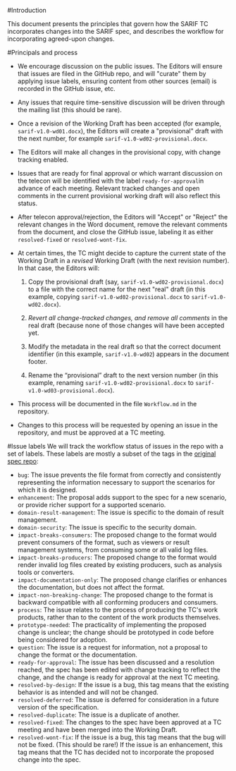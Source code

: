 #Introduction

This document presents the principles that govern how the SARIF TC incorporates changes
into the SARIF spec, and describes the workflow for incorporating agreed-upon changes.

#Principals and process

* We encourage discussion on the public issues. The Editors will ensure that issues are
filed in the GitHub repo, and will "curate" them by applying issue labels, ensuring
content from other sources (email) is recorded in the GitHub issue, etc.

* Any issues that require time-sensitive discussion will be driven through the mailing
list (this should be rare).

* Once a revision of the Working Draft has been accepted (for example,
`sarif-v1.0-wd01.docx`), the Editors will create a "provisional" draft with the next
number, for example `sarif-v1.0-wd02-provisional.docx`.

* The Editors will make all changes in the provisional copy, with change tracking enabled.

* Issues that are ready for final approval or which warrant discussion on the telecon will
be identified with the label `ready-for-approval`in advance of each meeting. Relevant
tracked changes and open comments in the current provisional working draft will also
reflect this status.

* After telecon approval/rejection, the Editors will "Accept" or "Reject" the relevant
changes in the Word document, remove the relevant comments from the document, and close
the GitHub issue, labeling it as either `resolved-fixed` or `resolved-wont-fix`.

* At certain times, the TC might decide to capture the current state of the Working Draft
in a _revised_ Working Draft (with the next revision number). In that case, the Editors
will:
    1. Copy the provisional draft (say, `sarif-v1.0-wd02-provisional.docx`) to a file
    with the correct name for the next "real" draft (in this example, copying
    `sarif-v1.0-wd02-provisional.docx` to `sarif-v1.0-wd02.docx`).

    2. _Revert all change-tracked changes, and remove all comments_ in the real draft
    (because none of those changes will have been accepted yet.

    3. Modify the metadata in the real draft so that the correct document identifier (in
    this example, `sarif-v1.0-wd02`) appears in the document footer.

    4. Rename the “provisional” draft to the next version number (in this example,
    renaming `sarif-v1.0-wd02-provisional.docx` to `sarif-v1.0-wd03-provisional.docx`).

* This process will be documented in the file `Workflow.md` in the repository.

* Changes to this process will be requested by opening an issue in the repository, and
  must be approved at a TC meeting.

#Issue labels
We will track the workflow status of issues in the repo with a set of labels.
These labels are mostly a subset of the tags in the [original spec repo](https://github.com/sarif-standard/sarif-spec):

- `bug`: The issue prevents the file format from correctly and consistently representing the information necessary to support the scenarios for which it is designed.
- `enhancement`: The proposal adds support to the spec for a new scenario, or provide richer support for a supported scenario.
- `domain-result-management`: The issue is specific to the domain of result management.
- `domain-security`: The issue is specific to the security domain.
- `impact-breaks-consumers`: The proposed change to the format would prevent consumers of the format, such as viewers or result management systems, from consuming some or all valid log files.
- `impact-breaks-producers`: The proposed change to the format would render invalid log files created by existing producers, such as analysis tools or converters.
- `impact-documentation-only`: The proposed change clarifies or enhances the documentation, but does not affect the format.
- `impact-non-breaking-change`: The proposed change to the format is backward compatible with all conforming producers and consumers.
- `process`: The issue relates to the process of producing the TC's work products, rather than to the content of the work products themselves.
- `prototype-needed`: The practicality of implementing the proposed change is unclear; the change should be prototyped in code before being considered for adoption.
- `question`: The issue is a request for information, not a proposal to change the format or the documentation.
- `ready-for-approval`: The issue has been discussed and a resolution reached, the spec has been edited with change tracking to reflect the change, and the change is ready for approval at the next TC meeting.
- `resolved-by-design`: If the issue is a bug, this tag means that the existing behavior is as intended and will not be changed.
- `resolved-deferred`: The issue is deferred for consideration in a future version of the specification.
- `resolved-duplicate`: The issue is a duplicate of another.
- `resolved-fixed`: The changes to the spec have been approved at a TC meeting and have been merged into the Working Draft.
- `resolved-wont-fix`: If the issue is a bug, this tag means that the bug will not be fixed. (This should be rare!) If the issue is an enhancement, this tag means that the TC has decided not to incorporate the proposed change into the spec.